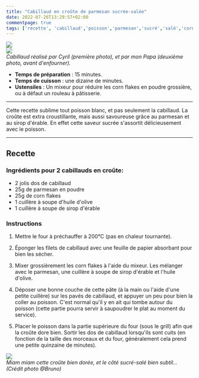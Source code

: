 ```yaml
---
title: "Cabillaud en croûte de parmesan sucrée-salée"
date: 2022-07-26T13:29:57+02:00
commentpage: true
tags: ['recette', 'cabillaud','poisson','parmesan','sucré','salé','corn flakes','huile', 'olive','sirop', 'érable','croûte']
---
```


![](/pictures/cabillaud_crumble.jpg)<br>
![](/pictures/cabillaud_croute_bruno_cru.jpeg)<br>
*Cabillaud réalisé par Cyril (première photo), et par mon Papa (deuxième photo, avant d'enfourner).*

- **Temps de préparation** : 15 minutes.
- **Temps de cuisson** : une dizaine de minutes.
- **Ustensiles** : Un mixeur pour réduire les corn flakes en poudre grossière, ou à défaut un rouleau à pâtisserie. 

---

Cette recette sublime tout poisson blanc, et pas seulement la cabillaud. La croûte est extra croustillante, mais aussi savoureuse grâce au parmesan et au sirop d'érable. En effet cette saveur sucrée s'assortit délicieusement avec le poisson.

---

## Recette

### Ingrédients pour 2 cabillauds en croûte:

- 2 jolis dos de cabillaud
- 25g de parmesan en poudre 
- 25g de corn flakes 
- 1 cuillère à soupe d'huile d'olive 
- 1 cuillère à soupe de sirop d'érable 

### Instructions

1. Mettre le four à préchauffer à 200°C (pas en chaleur tournante).

2. Éponger les filets de cabillaud avec une feuille de papier absorbant pour bien les sécher.

3. Mixer grossièrement les corn flakes à l'aide du mixeur. Les mélanger avec le parmesan, une cuillère à soupe de sirop d'érable et l'huile d'olive.

4. Déposer une bonne couche de cette pâte (à la main ou l'aide d'une petite cuillère) sur les pavés de cabillaud, et appuyer un peu pour bien la coller au poisson. C'est normal qu'il y en ait qui tombe autour du poisson (cette partie pourra servir à saupoudrer le plat au moment du service).

5. Placer le poisson dans la partie supérieure du four (sous le grill) afin que la croûte dore bien. Sortir les dos de cabillaud lorsqu'ils sont cuits (en fonction de la taille des morceaux et du four, généralement cela prend une petite quinzaine de minutes). 


![](/pictures/cabillaud_croute_bruno_cuit.jpeg)<br>
*Miam miam cette croûte bien dorée, et le côté sucré-salé bien subtil... (Crédit photo @Bruno)*


